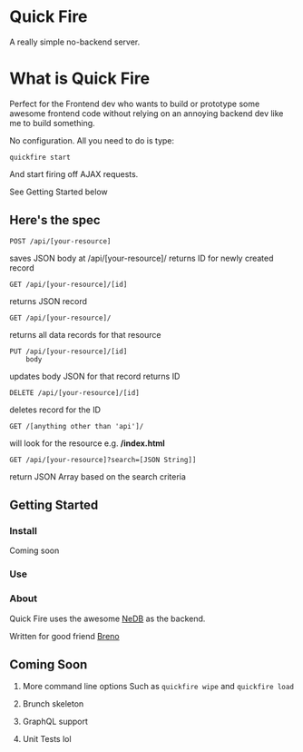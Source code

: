 # Quick Fire

A really simple no-backend server.

# What is Quick Fire

Perfect for the Frontend dev who wants to build or prototype some awesome frontend code without relying on an annoying backend dev like me to build something.

No configuration. All you need to do is type:
```
quickfire start
```
And start firing off AJAX requests.

See Getting Started below

## Here's the spec

```
POST /api/[your-resource]   
```   
   saves JSON body at /api/[your-resource]/
   returns ID for newly created record

```
GET /api/[your-resource]/[id]
```
   returns JSON record

```
GET /api/[your-resource]/
```
  returns all data records for that resource

```
PUT /api/[your-resource]/[id]
    body
```
   updates body JSON for that record
   returns ID

```
DELETE /api/[your-resource]/[id]
```
   deletes record for the ID

```
GET /[anything other than 'api']/
```
will look for the resource
e.g. **/index.html**

```
GET /api/[your-resource]?search=[JSON String]]
```
return JSON Array based on the search criteria

## Getting Started

### Install
Coming soon

### Use


### About
Quick Fire uses the awesome [NeDB](https://github.com/louischatriot/nedb) as the backend.

Written for good friend [Breno](https://github.com/brenopittoli)

## Coming Soon

1. More command line options
   Such as `quickfire wipe` and `quickfire load`


2. Brunch skeleton


3. GraphQL support


4. Unit Tests lol
